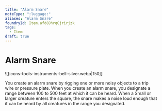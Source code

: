 ```yaml
---
title: "Alarm Snare"
noteType: ":luggage:"
aliases: "Alarm Snare"
foundryId: Item.afd8DhrqGjrirjzk
tags:
  - Item
draft: true
---
```


# Alarm Snare
![[icons-tools-instruments-bell-silver.webp|150]]

You create an alarm snare by rigging one or more noisy objects to a trip wire or pressure plate. When you create an alarm snare, you designate a range between 100 to 500 feet at which it can be heard. When a Small or larger creature enters the square, the snare makes a noise loud enough that it can be heard by all creatures in the range you designated.
